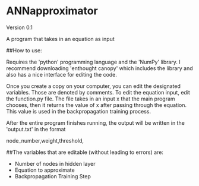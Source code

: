 # ANNapproximator

Version 0.1

A program that takes in an equation as input

##How to use:

Requires the 'python' programming language and the 'NumPy' library. I recommend downloading 'enthought canopy' which includes the library and also has a nice interface for editing the code.

Once you create a copy on your computer, you can edit the designated variables. Those are denoted by comments.
To edit the equation input, edit the function.py file. The file takes in an input x that the main program chooses, then it returns the value of x after passing through the equation. This value is used in the backpropagation training process.

After the entire program finishes running, the output will be written in the 'output.txt' in the format 

node_number,weight,threshold,

##The variables that are editable (without leading to errors) are:
- Number of nodes in hidden layer
- Equation to approximate
- Backpropagation Training Step



